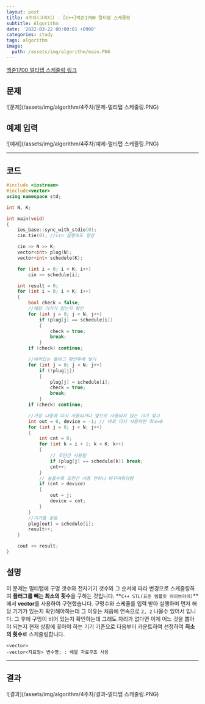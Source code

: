 ```yaml
---
layout: post
title: 4주차(그리디) - [C++]백준1700 멀티탭 스케줄링
subtitle: Algorithm
date: '2022-03-22 00:00:01 +0900'
categories: study
tags: algorithm
image:
  path: /assets/img/algorithm/main.PNG
---
```


[백준1700 멀티탭 스케줄링 링크](https://www.acmicpc.net/problem/1700)

<!--more-->

## 문제
![문제](/assets/img/algorithm/4주차/문제-멀티탭 스케줄링.PNG)

## 예제 입력
![예제](/assets/img/algorithm/4주차/예제-멀티탭 스케줄링.PNG)

---

## 코드
```cpp
#include <iostream>
#include<vector>
using namespace std;

int N, K;

int main(void)
{
    ios_base::sync_with_stdio(0);
    cin.tie(0); //cin 실행속도 향상

    cin >> N >> K;
    vector<int> plug(N);
    vector<int> schedule(K);

    for (int i = 0; i < K; i++)
        cin >> schedule[i];

    int result = 0;
    for (int i = 0; i < K; i++)
    {
        bool check = false;
        //해당 기기가 있는지 확인
        for (int j = 0; j < N; j++)
            if (plug[j] == schedule[i])
            {
                check = true;
                break;
            }
        if (check) continue;

        //비어있는 플러그 확인후에 넣기
        for (int j = 0; j < N; j++)
            if (!plug[j])
            {
                plug[j] = schedule[i];
                check = true;
                break;
            }
        if (check) continue;

        //가장 나중에 다시 사용되거나 앞으로 사용되지 않는 기기 찾고
        int out = 0, device = -1; // 바로 다시 사용하면 최소=0
        for (int j = 0; j < N; j++)
        {
            int cnt = 0;
            for (int k = i + 1; k < K; k++)
            {
                // 조만간 사용됨
                if (plug[j] == schedule[k]) break;
                cnt++;
            }
            // 높을수록 조만간 사용 안하니 바꾸어줘야함
            if (cnt > device)
            {
                out = j;
                device = cnt;
            }
        }
        //기기를 꽂음
        plug[out] = schedule[i];
        result++;
    }

    cout << result;
}
```
## 설명
 이 문제는 멀티탭에 구멍 갯수와 전자기기 갯수와 그 순서에 따라 변경으로 스케줄링하여 **플러그를 빼는 최소의 횟수**을 구하는 것입니다.
 **`C++ STL(표준 템플릿 라이브러리)`**에서 **vector**를 사용하여 구현했습니다.
 구멍수와 스케줄를 입력 받아 실행하며 먼저 해당 기기가 있는지 확인해야하는데 그 이유는 처음에 연속으로 `2, 2` 나올수 있어서 입니다. 그 후에 구멍이 비어 있는지 확인하는데 그래도 자리가 없다면 이제 어느 것을 뽑아야 되는지 현재 상황에 꽂아야 하는 기기 기준으로 다음부터 카운트하여 선정하여 **최소의 횟수**로 스케줄링합니다. 
```
<vector>
-vector<자료형> 변수명; : 배열 자료구조 사용
```
---

## 결과
![결과](/assets/img/algorithm/4주차/결과-멀티탭 스케줄링.PNG)